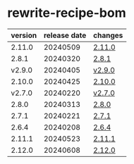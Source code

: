# rewrite-recipe-bom

| version | release date |            changes             |
|---------|--------------|--------------------------------|
| 2.11.0  | 20240509     | [2.11.0](./2.11.0-20240509.md) |
| 2.8.1   | 20240320     | [2.8.1](./2.8.1-20240320.md)   |
| v2.9.0  | 20240405     | [v2.9.0](./v2.9.0-20240405.md) |
| 2.10.0  | 20240425     | [2.10.0](./2.10.0-20240425.md) |
| v2.7.0  | 20240220     | [v2.7.0](./v2.7.0-20240220.md) |
| 2.8.0   | 20240313     | [2.8.0](./2.8.0-20240313.md)   |
| 2.7.1   | 20240221     | [2.7.1](./2.7.1-20240221.md)   |
| 2.6.4   | 20240208     | [2.6.4](./2.6.4-20240208.md)   |
| 2.11.1  | 20240523     | [2.11.1](./2.11.1-20240523.md) |
| 2.12.0  | 20240608     | [2.12.0](./2.12.0-20240608.md) |

